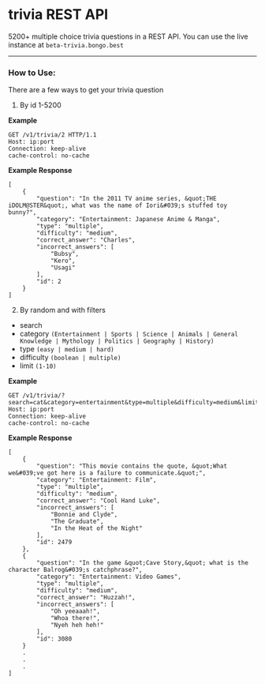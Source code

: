 # trivia REST API
5200+ multiple choice trivia questions in a REST API. You can use the live instance at `beta-trivia.bongo.best`

---
### How to Use:
There are a few ways to get your trivia question 
1) By id 1-5200

**Example**
```$xslt
GET /v1/trivia/2 HTTP/1.1
Host: ip:port
Connection: keep-alive
cache-control: no-cache
```
**Example Response**
```$xslt
[
    {
        "question": "In the 2011 TV anime series, &quot;THE iDOLM@STER&quot;, what was the name of Iori&#039;s stuffed toy bunny?",
        "category": "Entertainment: Japanese Anime & Manga",
        "type": "multiple",
        "difficulty": "medium",
        "correct_answer": "Charles",
        "incorrect_answers": [
            "Bubsy",
            "Kero",
            "Usagi"
        ],
        "id": 2
    }
]
```
2) By random and with filters
 - search
 - category `(Entertainment | Sports | Science | Animals | General Knowledge | Mythology | Politics | Geography | History)`
 - type `(easy | medium | hard)`
 - difficulty `(boolean | multiple)`
 - limit `(1-10)`

**Example**
```$xslt
GET /v1/trivia/?search=cat&category=entertainment&type=multiple&difficulty=medium&limit=10
Host: ip:port
Connection: keep-alive
cache-control: no-cache
```
**Example Response**
```$xslt
[
    {
        "question": "This movie contains the quote, &quot;What we&#039;ve got here is a failure to communicate.&quot;",
        "category": "Entertainment: Film",
        "type": "multiple",
        "difficulty": "medium",
        "correct_answer": "Cool Hand Luke",
        "incorrect_answers": [
            "Bonnie and Clyde",
            "The Graduate",
            "In the Heat of the Night"
        ],
        "id": 2479
    },
    {
        "question": "In the game &quot;Cave Story,&quot; what is the character Balrog&#039;s catchphrase?",
        "category": "Entertainment: Video Games",
        "type": "multiple",
        "difficulty": "medium",
        "correct_answer": "Huzzah!",
        "incorrect_answers": [
            "Oh yeeaaah!",
            "Whoa there!",
            "Nyeh heh heh!"
        ],
        "id": 3080
    }
    .
    .
    .
]
```
